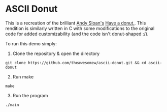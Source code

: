 # ASCII Donut

This is a recreation of the brilliant [Andy Sloan's](https://www.a1k0n.net/) [Have a donut.](https://www.a1k0n.net/2006/09/15/obfuscated-c-donut.html). This rendition is similarly written in C with some modifications to the original code for added customizability (and the code isn't donut-shaped :/).

To run this demo simply:

1. Clone the repository & open the directory

```
git clone https://github.com/theawesomew/ascii-donut.git && cd ascii-donut
```

2. Run make

```
make
```

3. Run the program

```
./main
```
